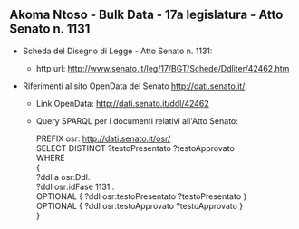 ## Akoma Ntoso - Bulk Data - 17a legislatura - Atto Senato n. 1131 ##

* Scheda del Disegno di Legge - Atto Senato n. 1131:
	* http url: http://www.senato.it/leg/17/BGT/Schede/Ddliter/42462.htm

* Riferimenti al sito OpenData del Senato http://dati.senato.it/:
	* Link OpenData: http://dati.senato.it/ddl/42462
	* Query SPARQL per i documenti relativi all'Atto Senato:

        PREFIX osr: <http://dati.senato.it/osr/>  
		SELECT DISTINCT ?testoPresentato ?testoApprovato  
		WHERE  
		{  
		    ?ddl a osr:Ddl.  
		    ?ddl osr:idFase 1131 .  
		    OPTIONAL { ?ddl osr:testoPresentato ?testoPresentato }  
		    OPTIONAL { ?ddl osr:testoApprovato ?testoApprovato }  
		}
		